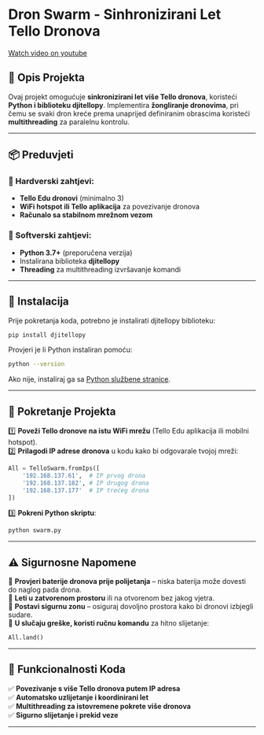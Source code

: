 # **Dron Swarm - Sinhronizirani Let Tello Dronova**
[Watch video on youtube](https://youtu.be/XPST8MOr8c0)
## **📌 Opis Projekta**
Ovaj projekt omogućuje **sinkronizirani let više Tello dronova**, koristeći **Python i biblioteku djitellopy**. Implementira **žongliranje dronovima**, pri čemu se svaki dron kreće prema unaprijed definiranim obrascima koristeći **multithreading** za paralelnu kontrolu.

---

## **📦 Preduvjeti**
### **🔧 Hardverski zahtjevi:**
- **Tello Edu dronovi** (minimalno 3)
- **WiFi hotspot ili Tello aplikacija** za povezivanje dronova
- **Računalo sa stabilnom mrežnom vezom**

### **💾 Softverski zahtjevi:**
- **Python 3.7+** (preporučena verzija)
- Instalirana biblioteka **djitellopy**
- **Threading** za multithreading izvršavanje komandi

---

## **🔧 Instalacija**

Prije pokretanja koda, potrebno je instalirati djitellopy biblioteku:

```bash
pip install djitellopy
```

Provjeri je li Python instaliran pomoću:

```bash
python --version
```

Ako nije, instaliraj ga sa [Python službene stranice](https://www.python.org/downloads/).

---

## **🚀 Pokretanje Projekta**

1️⃣ **Poveži Tello dronove na istu WiFi mrežu** (Tello Edu aplikacija ili mobilni hotspot).  
2️⃣ **Prilagodi IP adrese dronova** u kodu kako bi odgovarale tvojoj mreži:

```python
All = TelloSwarm.fromIps([
    '192.168.137.61',  # IP prvog drona
    '192.168.137.182', # IP drugog drona
    '192.168.137.177'  # IP trećeg drona
])
```

3️⃣ **Pokreni Python skriptu**:
```bash
python swarm.py
```

---

## **⚠️ Sigurnosne Napomene**

🛑 **Provjeri baterije dronova prije polijetanja** – niska baterija može dovesti do naglog pada drona.  
🛑 **Leti u zatvorenom prostoru** ili na otvorenom bez jakog vjetra.  
🛑 **Postavi sigurnu zonu** – osiguraj dovoljno prostora kako bi dronovi izbjegli sudare.  
🛑 **U slučaju greške, koristi ručnu komandu** za hitno slijetanje:
```python
All.land()
```

---

## **📜 Funkcionalnosti Koda**

✅ **Povezivanje s više Tello dronova putem IP adresa**  
✅ **Automatsko uzlijetanje i koordinirani let**  
✅ **Multithreading za istovremene pokrete više dronova**  
✅ **Sigurno slijetanje i prekid veze**  

---


